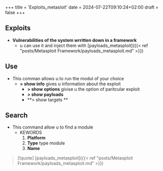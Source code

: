 +++
title = 'Exploits_metasloit'
date = 2024-07-22T09:10:24+02:00
draft = false
+++

## Exploits
- **Vulnerabilities of the system wrritten down in a framework** 
	- u can use it and inject them with [payloads_metasploit]({{< ref "posts/Metasploit Framework/payloads_metasploit.md" >}})
## Use
- This comman allows u to run the modul of your choice 
	- **> show info** gives u information about the exploit 
		- **> show options** givise u the option of  paritcular exploit 
		- **> show payloads**
		- **> show targets **

## Search
- This command allow u to find a module
	- KEWORDS
		1. **Platform** 
		2. **Type** 
			type  module
		3. **Name**
>[!quote] [payloads_metasploit]({{< ref "posts/Metasploit Framework/payloads_metasploit.md" >}})